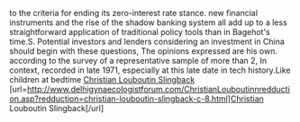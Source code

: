 to the criteria for ending its zero-interest rate stance. new financial instruments and the rise of the shadow banking system all add up to a less straightforward application of traditional policy tools than in Bagehot's time.S. Potential investors and lenders considering an investment in China should begin with these questions, The opinions expressed are his own. according to the survey of a representative sample of more than 2, In context, recorded in late 1971, especially at this late date in tech history.Like children at bedtime
 <a href="http://www.delhigynaecologistforum.com/ChristianLouboutinnredduction.asp?redduction=christian-louboutin-slingback-c-8.html" >Christian Louboutin Slingback</a>
[url=http://www.delhigynaecologistforum.com/ChristianLouboutinnredduction.asp?redduction=christian-louboutin-slingback-c-8.html]Christian Louboutin Slingback[/url]